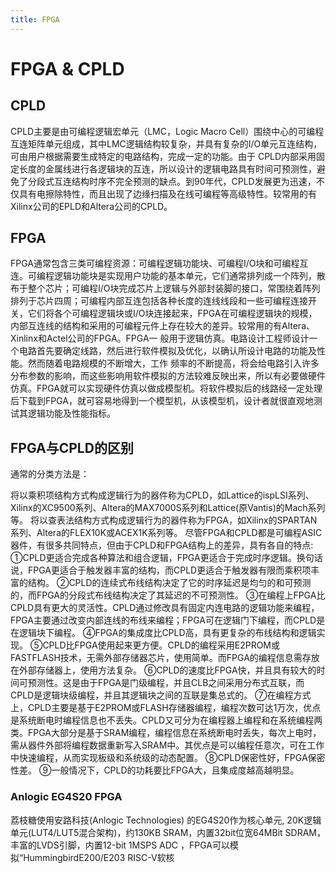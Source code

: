 ```yaml
---
title: FPGA
---
```



# FPGA & CPLD

## CPLD
CPLD主要是由可编程逻辑宏单元（LMC，Logic Macro Cell）围绕中心的可编程互连矩阵单元组成，其中LMC逻辑结构较复杂，并具有复杂的I/O单元互连结构，可由用户根据需要生成特定的电路结构，完成一定的功能。由于 CPLD内部采用固定长度的金属线进行各逻辑块的互连，所以设计的逻辑电路具有时间可预测性，避免了分段式互连结构时序不完全预测的缺点。到90年代，CPLD发展更为迅速，不仅具有电擦除特性，而且出现了边缘扫描及在线可编程等高级特性。较常用的有Xilinx公司的EPLD和Altera公司的CPLD。

## FPGA
FPGA通常包含三类可编程资源：可编程逻辑功能块、可编程I/O块和可编程互连。可编程逻辑功能块是实现用户功能的基本单元，它们通常排列成一个阵列，散布于整个芯片；可编程I/O块完成芯片上逻辑与外部封装脚的接口，常围绕着阵列排列于芯片四周；可编程内部互连包括各种长度的连线线段和一些可编程连接开关，它们将各个可编程逻辑块或I/O块连接起来，FPGA在可编程逻辑块的规模，内部互连线的结构和采用的可编程元件上存在较大的差异。较常用的有Altera、Xinlinx和Actel公司的FPGA。FPGA一 般用于逻辑仿真。电路设计工程师设计一个电路首先要确定线路，然后进行软件模拟及优化，以确认所设计电路的功能及性能。然而随着电路规模的不断增大，工作 频率的不断提高，将会给电路引入许多分布参数的影响，而这些影响用软件模拟的方法较难反映出来，所以有必要做硬件仿真。FPGA就可以实现硬件仿真以做成模型机。将软件模拟后的线路经一定处理后下载到FPGA，就可容易地得到一个模型机，从该模型机，设计者就很直观地测试其逻辑功能及性能指标。



## FPGA与CPLD的区别

通常的分类方法是：

将以乘积项结构方式构成逻辑行为的器件称为CPLD，如Lattice的ispLSI系列、Xilinx的XC9500系列、Altera的MAX7000S系列和Lattice(原Vantis)的Mach系列等。
将以查表法结构方式构成逻辑行为的器件称为FPGA，如Xilinx的SPARTAN系列、Altera的FLEX10K或ACEX1K系列等。
尽管FPGA和CPLD都是可编程ASIC器件，有很多共同特点，但由于CPLD和FPGA结构上的差异，具有各自的特点:
①CPLD更适合完成各种算法和组合逻辑，FPGA更适合于完成时序逻辑。换句话说，FPGA更适合于触发器丰富的结构，而CPLD更适合于触发器有限而乘积项丰富的结构。
②CPLD的连续式布线结构决定了它的时序延迟是均匀的和可预测的，而FPGA的分段式布线结构决定了其延迟的不可预测性。
③在编程上FPGA比CPLD具有更大的灵活性。CPLD通过修改具有固定内连电路的逻辑功能来编程，FPGA主要通过改变内部连线的布线来编程；FPGA可在逻辑门下编程，而CPLD是在逻辑块下编程。
④FPGA的集成度比CPLD高，具有更复杂的布线结构和逻辑实现。
⑤CPLD比FPGA使用起来更方便。CPLD的编程采用E2PROM或FASTFLASH技术，无需外部存储器芯片，使用简单。而FPGA的编程信息需存放在外部存储器上，使用方法复杂。
⑥CPLD的速度比FPGA快，并且具有较大的时间可预测性。这是由于FPGA是门级编程，并且CLB之间采用分布式互联，而CPLD是逻辑块级编程，并且其逻辑块之间的互联是集总式的。
⑦在编程方式上，CPLD主要是基于E2PROM或FLASH存储器编程，编程次数可达1万次，优点是系统断电时编程信息也不丢失。CPLD又可分为在编程器上编程和在系统编程两类。FPGA大部分是基于SRAM编程，编程信息在系统断电时丢失，每次上电时，需从器件外部将编程数据重新写入SRAM中。其优点是可以编程任意次，可在工作中快速编程，从而实现板级和系统级的动态配置。
⑧CPLD保密性好，FPGA保密性差。
⑨一般情况下，CPLD的功耗要比FPGA大，且集成度越高越明显。


### Anlogic EG4S20 FPGA

荔枝糖使用安路科技(Anlogic Technologies) 的EG4S20作为核心单元, 20K逻辑单元(LUT4/LUT5混合架构)，约130KB SRAM，内置32bit位宽64MBit SDRAM，丰富的LVDS引脚，内置12-bit 1MSPS ADC ，FPGA可以模拟“HummingbirdE200/E203 RISC-V软核